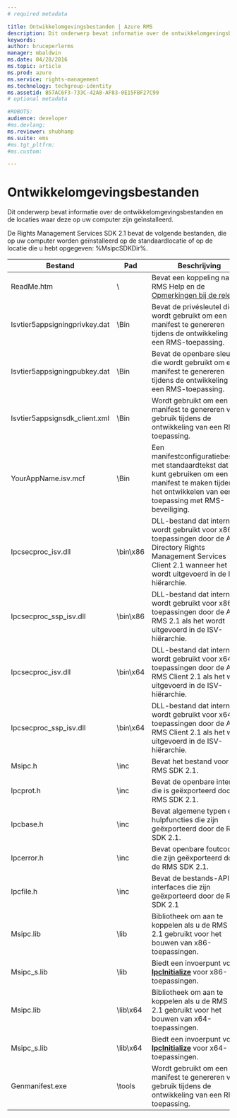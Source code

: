 ```yaml
---
# required metadata

title: Ontwikkelomgevingsbestanden | Azure RMS
description: Dit onderwerp bevat informatie over de ontwikkelomgevingsbestanden en de locaties waar deze op uw computer zijn geïnstalleerd.
keywords:
author: bruceperlerms
manager: mbaldwin
ms.date: 04/28/2016
ms.topic: article
ms.prod: azure
ms.service: rights-management
ms.technology: techgroup-identity
ms.assetid: B57AC6F3-733C-42A8-AF83-0E15FBF27C99
# optional metadata

#ROBOTS:
audience: developer
#ms.devlang:
ms.reviewer: shubhamp
ms.suite: ems
#ms.tgt_pltfrm:
#ms.custom:

---
```


# Ontwikkelomgevingsbestanden

Dit onderwerp bevat informatie over de ontwikkelomgevingsbestanden en de locaties waar deze op uw computer zijn geïnstalleerd.

De Rights Management Services SDK 2.1 bevat de volgende bestanden, die op uw computer worden geïnstalleerd op de standaardlocatie of op de locatie die u hebt opgegeven: %MsipcSDKDir%.

|Bestand|Pad|Beschrijving|
|----|----|-----------|
|ReadMe.htm| \ | Bevat een koppeling naar de RMS Help en de [Opmerkingen bij de release](release-notes-rtm.md).|
|Isvtier5appsigningprivkey.dat|\Bin|Bevat de privésleutel die wordt gebruikt om een manifest te genereren tijdens de ontwikkeling van een RMS-toepassing.|
|Isvtier5appsigningpubkey.dat|\Bin|Bevat de openbare sleutel die wordt gebruikt om een manifest te genereren tijdens de ontwikkeling van een RMS-toepassing.|
|Isvtier5appsignsdk_client.xml|\Bin|Wordt gebruikt om een manifest te genereren voor gebruik tijdens de ontwikkeling van een RMS-toepassing.|
|YourAppName.isv.mcf|\Bin|Een manifestconfiguratiebestand met standaardtekst dat u kunt gebruiken om een manifest te maken tijdens het ontwikkelen van een toepassing met RMS-beveiliging.|
|Ipcsecproc_isv.dll|\bin\x86|DLL-bestand dat intern wordt gebruikt voor x86-toepassingen door de Active Directory Rights Management Services Client 2.1 wanneer het wordt uitgevoerd in de ISV-hiërarchie.|
|Ipcsecproc_ssp_isv.dll|\bin\x86|DLL-bestand dat intern wordt gebruikt voor x86-toepassingen door de AD RMS 2.1 als het wordt uitgevoerd in de ISV-hiërarchie.|
|Ipcsecproc_isv.dll|\bin\x64|DLL-bestand dat intern wordt gebruikt voor x64-toepassingen door de AD RMS Client 2.1 als het wordt uitgevoerd in de ISV-hiërarchie.|
|Ipcsecproc_ssp_isv.dll|\bin\x64|DLL-bestand dat intern wordt gebruikt voor x64-toepassingen door de AD RMS Client 2.1 als het wordt uitgevoerd in de ISV-hiërarchie.|
|Msipc.h|\inc|Bevat het bestand voor de RMS SDK 2.1.|
|Ipcprot.h|\inc|Bevat de openbare interface die is geëxporteerd door de RMS SDK 2.1.|
|Ipcbase.h|\inc|Bevat algemene typen en hulpfuncties die zijn geëxporteerd door de RMS SDK 2.1.|
|Ipcerror.h|\inc|Bevat openbare foutcodes die zijn geëxporteerd door de RMS SDK 2.1.|
|Ipcfile.h|\inc|Bevat de bestands-API-interfaces die zijn geëxporteerd door de RMS SDK 2.1|
|Msipc.lib|\lib|Bibliotheek om aan te koppelen als u de RMS SDK 2.1 gebruikt voor het bouwen van x86-toepassingen.|
|Msipc_s.lib|\lib|Biedt een invoerpunt voor [<strong>IpcInitialize</strong>](/rights-management/sdk/2.1/api/win/functions#msipc_ipcinitialize) voor x86-toepassingen.|
|Msipc.lib|\lib\x64|Bibliotheek om aan te koppelen als u de RMS SDK 2.1 gebruikt voor het bouwen van x64-toepassingen.|
|Msipc_s.lib|\lib\x64|Biedt een invoerpunt voor [<strong>IpcInitialize</strong>](/rights-management/sdk/2.1/api/win/functions#msipc_ipcinitialize) voor x64-toepassingen.|
|Genmanifest.exe|\tools|Wordt gebruikt om een manifest te genereren voor gebruik tijdens de ontwikkeling van een RMS-toepassing.|
 

 

 


<!--HONumber=Apr16_HO4-->


